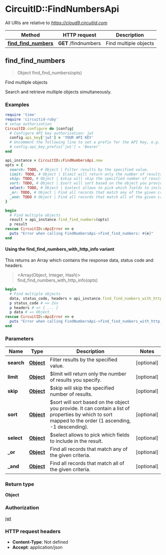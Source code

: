 # CircuitID::FindNumbersApi

All URIs are relative to *https://cloud9.circuitid.com*

| Method | HTTP request | Description |
| ------ | ------------ | ----------- |
| [**find_find_numbers**](FindNumbersApi.md#find_find_numbers) | **GET** /findnumbers | Find multiple objects |


## find_find_numbers

> Object find_find_numbers(opts)

Find multiple objects

Search and retrieve multiple objects simultaneously. 

### Examples

```ruby
require 'time'
require 'circuitid-ruby'
# setup authorization
CircuitID.configure do |config|
  # Configure API key authorization: jwt
  config.api_key['jwt'] = 'YOUR API KEY'
  # Uncomment the following line to set a prefix for the API key, e.g. 'Bearer' (defaults to nil)
  # config.api_key_prefix['jwt'] = 'Bearer'
end

api_instance = CircuitID::FindNumbersApi.new
opts = {
  search: TODO, # Object | Filter results by the specified value.
  limit: TODO, # Object | $limit will return only the number of results you specify.
  skip: TODO, # Object | $skip will skip the specified number of results.
  sort: TODO, # Object | $sort will sort based on the object you provide. It can contain a list of properties by which to sort mapped to the order (1 ascending, -1 descending).
  select: TODO, # Object | $select allows to pick which fields to include in the result.
  _or: TODO, # Object | Find all records that match any of the given criteria.
  _and: TODO # Object | Find all records that match all of the given criteria.
}

begin
  # Find multiple objects
  result = api_instance.find_find_numbers(opts)
  p result
rescue CircuitID::ApiError => e
  puts "Error when calling FindNumbersApi->find_find_numbers: #{e}"
end
```

#### Using the find_find_numbers_with_http_info variant

This returns an Array which contains the response data, status code and headers.

> <Array(Object, Integer, Hash)> find_find_numbers_with_http_info(opts)

```ruby
begin
  # Find multiple objects
  data, status_code, headers = api_instance.find_find_numbers_with_http_info(opts)
  p status_code # => 2xx
  p headers # => { ... }
  p data # => Object
rescue CircuitID::ApiError => e
  puts "Error when calling FindNumbersApi->find_find_numbers_with_http_info: #{e}"
end
```

### Parameters

| Name | Type | Description | Notes |
| ---- | ---- | ----------- | ----- |
| **search** | [**Object**](.md) | Filter results by the specified value. | [optional] |
| **limit** | [**Object**](.md) | $limit will return only the number of results you specify. | [optional] |
| **skip** | [**Object**](.md) | $skip will skip the specified number of results. | [optional] |
| **sort** | [**Object**](.md) | $sort will sort based on the object you provide. It can contain a list of properties by which to sort mapped to the order (1 ascending, -1 descending). | [optional] |
| **select** | [**Object**](.md) | $select allows to pick which fields to include in the result. | [optional] |
| **_or** | [**Object**](.md) | Find all records that match any of the given criteria. | [optional] |
| **_and** | [**Object**](.md) | Find all records that match all of the given criteria. | [optional] |

### Return type

**Object**

### Authorization

[jwt](../README.md#jwt)

### HTTP request headers

- **Content-Type**: Not defined
- **Accept**: application/json


